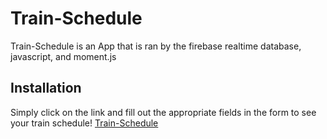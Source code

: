 # Train-Schedule
Train-Schedule is an App that is ran by the firebase realtime database, javascript, and moment.js

## Installation

Simply click on the link and fill out the appropriate fields in the form to see your train schedule!
[Train-Schedule](https://jmurry2014.github.io/Train-Schedule/)
